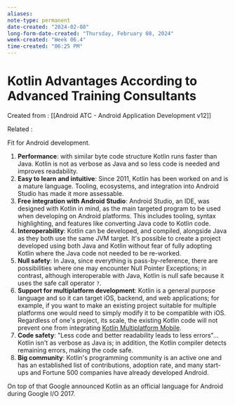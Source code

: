 ```yaml
---
aliases:
note-type: permanent
date-created: "2024-02-08"
long-form-date-created: "Thursday, February 08, 2024"
week-created: "Week 06.4"
time-created: "06:25 PM"
---
```


# Kotlin Advantages According to Advanced Training Consultants

Created from : [[Android ATC - Android Application Development v12]]

Related :

Fit for Android development.

1. **Performance**: with similar byte code structure Kotlin runs faster than Java. Kotlin is not as verbose as Java and so less code is needed and improves readability.
2. **Easy to learn and intuitive**: Since 2011, Kotlin has been worked on and is a mature language. Tooling, ecosystems, and integration into Android Studio has made it more assessable.
3. **Free integration with Android Studio**: Android Studio, an IDE, was designed with Kotlin in mind, as the main targeted program to be used when developing on Android platforms. This includes tooling, syntax highlighting, and features like converting Java code to Kotlin code.
4. **Interoperability**: Kotlin can be developed, and compiled, alongside Java as they both use the same JVM target. It's possible to create a project developed using both Java and Kotlin without fear of fully adopting Kotlin where the Java code not needed to be re-worked.
5. **Null safety**: In Java, since everything is pass-by-reference, there are possibilities where one may encounter Null Pointer Exceptions; in contrast, although interoperable with Java, Kotlin is null safe because it uses the safe call operator `?`.
6. **Support for multiplatform development**: Kotlin is a general purpose language and so it can target iOS, backend, and web applications; for example, if you want to make an existing project suitable for multiple platforms one would need to simply modify it to be compatible with iOS. Regardless of one's project, its scale, the existing Kotlin code will not prevent one from integrating [Kotlin Multiplatform Mobile](Kotlin%20Multiplatform%20Mobile).
7. **Code safety**: "Less code and better readability leads to less errors"... Kotlin isn't as verbose as Java is; in addition, the Kotlin compiler detects remaining errors, making the code safe.
8. **Big community**: Kotlin's programming community is an active one and has an established list of contributions, adoption rate, and many start-ups and Fortune 500 companies have already developed Android.

On top of that Google announced Kotlin as an official language for Android during Google I/O 2017.
